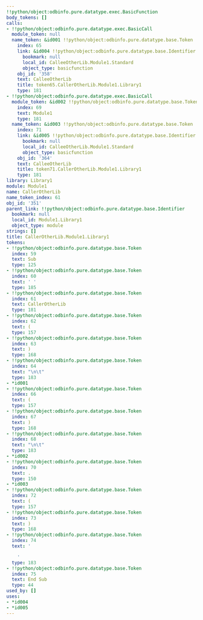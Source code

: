 ```yaml
---
!!python/object:odbinfo.pure.datatype.exec.BasicFunction
body_tokens: []
calls:
- !!python/object:odbinfo.pure.datatype.exec.BasicCall
  module_token: null
  name_token: &id001 !!python/object:odbinfo.pure.datatype.base.Token
    index: 65
    link: &id004 !!python/object:odbinfo.pure.datatype.base.Identifier
      bookmark: null
      local_id: CalleeOtherLib.Module1.Standard
      object_type: basicfunction
    obj_id: '358'
    text: CalleeOtherLib
    title: token65.CallerOtherLib.Module1.Library1
    type: 181
- !!python/object:odbinfo.pure.datatype.exec.BasicCall
  module_token: &id002 !!python/object:odbinfo.pure.datatype.base.Token
    index: 69
    text: Module1
    type: 181
  name_token: &id003 !!python/object:odbinfo.pure.datatype.base.Token
    index: 71
    link: &id005 !!python/object:odbinfo.pure.datatype.base.Identifier
      bookmark: null
      local_id: CalleeOtherLib.Module1.Standard
      object_type: basicfunction
    obj_id: '364'
    text: CalleeOtherLib
    title: token71.CallerOtherLib.Module1.Library1
    type: 181
library: Library1
module: Module1
name: CallerOtherLib
name_token_index: 61
obj_id: '351'
parent_link: !!python/object:odbinfo.pure.datatype.base.Identifier
  bookmark: null
  local_id: Module1.Library1
  object_type: module
strings: []
title: CallerOtherLib.Module1.Library1
tokens:
- !!python/object:odbinfo.pure.datatype.base.Token
  index: 59
  text: Sub
  type: 125
- !!python/object:odbinfo.pure.datatype.base.Token
  index: 60
  text: ' '
  type: 185
- !!python/object:odbinfo.pure.datatype.base.Token
  index: 61
  text: CallerOtherLib
  type: 181
- !!python/object:odbinfo.pure.datatype.base.Token
  index: 62
  text: (
  type: 157
- !!python/object:odbinfo.pure.datatype.base.Token
  index: 63
  text: )
  type: 168
- !!python/object:odbinfo.pure.datatype.base.Token
  index: 64
  text: "\n\t"
  type: 183
- *id001
- !!python/object:odbinfo.pure.datatype.base.Token
  index: 66
  text: (
  type: 157
- !!python/object:odbinfo.pure.datatype.base.Token
  index: 67
  text: )
  type: 168
- !!python/object:odbinfo.pure.datatype.base.Token
  index: 68
  text: "\n\t"
  type: 183
- *id002
- !!python/object:odbinfo.pure.datatype.base.Token
  index: 70
  text: .
  type: 150
- *id003
- !!python/object:odbinfo.pure.datatype.base.Token
  index: 72
  text: (
  type: 157
- !!python/object:odbinfo.pure.datatype.base.Token
  index: 73
  text: )
  type: 168
- !!python/object:odbinfo.pure.datatype.base.Token
  index: 74
  text: '

    '
  type: 183
- !!python/object:odbinfo.pure.datatype.base.Token
  index: 75
  text: End Sub
  type: 44
used_by: []
uses:
- *id004
- *id005
---
```

